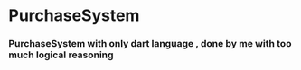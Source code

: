 # PurchaseSystem
### PurchaseSystem with only dart language , done by me with too much logical reasoning
